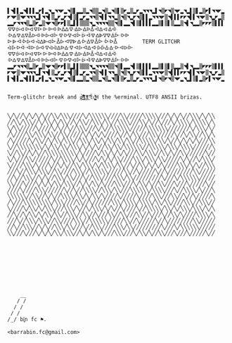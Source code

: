     ▌◥▌▌▂◥▌▌▌▂◤▌▂◥▂◥◥◤▂◥▒▌▂▂▒▂◥▒▒▂◥▒▂◥▒▌▒◤▂▒▂◤▂◥◥◥▂▌◥▒◤◥▒◥◤▂◥▂▌▒▌▂▒◤▌◥◥◤▂
    ◤◥◤▒◥◤◥◥◥▂▌◥◥▌▒▂◤▂◤◥▌▒▌▂◤▂◥◥▒◥▌▌◥◥▂▒◥▒◥▂◤◥▒▌▌▂◥◥◥◤▒◥▌▌▌◤◤◥▌▌◥◥◤▒◥▂◤▂▒
    ▂▂◤◥◥◥▒▂▒◤▂▒◥◤◥▒◤◤▌▒▂▌▌▒▒▒◥▂◥◥◥◥▒▒◥▒▌▂▂◥▌▒▌▌▌▌▂▂▒▌▒▌▒▂▂▒◥▌◥▂▂▒◤◤◤▒▌▌▌
    ᐌᐍᐖᐊᐒᐊᐌᐓᐓᐉᐘᐉᐄᐏᐍᐐᐅᐐᐉᐂᐙᐏᐊᐐᐚ                           ᐒᐏᐍᐃᐁᐂᐅᐘᐉᐆᐊᐕᐌᐒᐍᐊᐕᐖᐙᐌᐎᐈᐁᐍᐄᐕᐒᐉ
    ᐓᐈᐙᐔᐆᐘᐋᐃᐈᐊᐕᐂᐆᐗᐁᐈᐎᐔᐐᐍᐂᐕᐔᐒᐂ        TERM GLITCHR       ᐋᐇᐒᐚᐙᐓᐆᐘᐁᐋᐋᐃᐉᐏᐌᐗᐆᐙᐏᐘᐆᐇᐑᐏᐒᐗᐅᐕ
    ᐌᐍᐖᐊᐒᐊᐌᐓᐓᐉᐘᐉᐄᐏᐍᐐᐅᐐᐉᐂᐙᐏᐊᐐᐚ                           ᐒᐏᐍᐃᐁᐂᐅᐘᐉᐆᐊᐕᐌᐒᐍᐊᐕᐖᐙᐌᐎᐈᐁᐍᐄᐕᐒᐉ
    ▂▂◤◥◥◥▒▂▒◤▂▒◥◤◥▒◤◤▌▒▂▌▌▒▒▒◥▂◥◥◥◥▒▒◥▒▌▂▂◥▌▒▌▌▌▌▂▂▒▌▒▌▒▂▂▒◥▌◥▂▂▒◤◤◤▒▌▌▌
    ◤◥◤▒◥◤◥◥◥▂▌◥◥▌▒▂◤▂◤◥▌▒▌▂◤▂◥◥▒◥▌▌◥◥▂▒◥▒◥▂◤◥▒▌▌▂◥◥◥◤▒◥▌▌▌◤◤◥▌▌◥◥◤▒◥▂◤▂▒
    ▌◥▌▌▂◥▌▌▌▂◤▌▂◥▂◥◥◤▂◥▒▌▂▂▒▂◥▒▒▂◥▒▂◥▒▌▒◤▂▒▂◤▂◥◥◥▂▌◥▒◤◥▒◥◤▂◥▂▌▒▌▂▒◤▌◥◥◤▂


    Term-glitchr break and g̷͍ͧ͗̀̃͟͡ ̢̲͍̌ͩͧ͌̈Ļ͚ͣ̋ͬͮI͍͐ ̜̎ͨ̌ẗ̇c͈̪͇ͥ̆H the %erminal. UTF8 ANSII brizas.


    ╲╱╲╱╱╲╱╲╱╲╱╲╱╱╲╲╱╲╲╲╱╱╱╱╲╱╲╲╲╲╲╲╱╱╱╱╲╲╱╱╱╱╱╲╲╲╲╲╱╱╱╲╱╲╱╲╱╱╲╲╲╱╲╱╲╲
    ╱╱╲╲╱╲╲╲╱╱╲╱╲╲╱╲╱╲╲╱╱╲╱╲╲╱╱╲╲╲╱╲╲╱╱╲╲╲╲╱╱╱╲╲╱╲╱╱╲╱╱╱╲╱╲╲╲╲╱╲╲╲╲╲╱╲
    ╲╱╲╲╱╱╱╱╱╲╱╱╱╱╲╱╲╱╱╲╱╱╲╲╲╱╱╱╲╱╲╱╱╲╲╲╲╲╲╱╱╱╱╱╲╲╲╲╲╲╲╱╱╱╱╱╱╱╲╱╲╲╲╱╲╱
    ╱╲╱╱╱╱╲╲╱╲╲╲╱╲╲╱╱╲╲╱╱╱╱╱╲╱╲╱╲╱╲╱╱╱╱╲╱╱╲╱╲╲╱╱╱╲╲╲╱╱╱╱╱╲╱╱╲╱╲╲╱╱╲╲╱╲
    ╱╲╱╱╱╱╱╲╱╲╲╱╱╲╱╲╲╱╲╲╲╱╱╲╲╲╱╲╲╱╲╱╲╲╱╲╲╱╲╲╱╱╲╲╲╲╲╱╲╲╱╲╱╱╲╱╲╱╲╱╲╱╱╱╲╲
    ╲╱╱╲╲╲╲╲╲╲╲╱╲╱╲╲╱╲╲╱╲╲╲╱╲╱╲╱╲╱╱╲╲╱╲╲╱╲╲╲╲╲╲╱╱╲╲╲╲╲╱╲╲╲╱╲╲╲╲╱╱╱╱╱╱╲
    ╲╱╱╲╲╱╱╲╱╲╱╱╲╲╲╲╲╲╲╲╲╲╱╲╱╱╱╱╲╱╲╲╱╲╱╲╱╲╱╱╱╲╲╱╲╲╲╱╱╲╲╱╲╱╱╲╲╱╱╱╱╱╱╲╱╱
    ╲╱╲╱╱╱╲╲╱╱╱╱╱╱╲╱╱╲╲╲╲╱╲╱╲╱╱╱╲╱╲╱╲╱╲╲╱╱╱╱╲╲╲╱╲╲╲╱╲╲╱╱╱╱╱╲╱╲╱╱╲╱╲╲╲╱
    ╲╱╱╱╱╲╲╲╱╲╱╱╱╲╱╱╲╱╲╱╱╲╲╱╲╲╲╱╲╱╲╲╲╲╱╲╲╱╱╲╱╱╲╲╱╲╱╲╱╲╱╱╱╱╲╲╲╱╲╱╲╱╱╲╲╲
    ╱╱╱╲╱╱╲╲╲╱╲╲╲╱╱╲╲╱╱╱╱╲╲╲╱╱╲╲╲╲╲╲╱╱╱╱╱╲╲╱╱╲╱╱╱╱╱╲╱╱╲╱╱╱╱╱╱╱╱╲╲╱╱╱╱╱
    ╱╱╲╱╱╲╲╲╱╱╲╱╲╱╱╲╲╲╱╲╲╱╱╱╲╱╱╲╲╲╱╱╱╱╲╲╲╱╲╲╱╱╱╱╱╱╱╱╱╲╱╱╱╲╱╲╲╲╲╲╲╱╱╱╱╱
    ╲╲╱╱╱╲╱╱╱╲╱╲╱╲╱╲╲╱╲╲╲╱╱╲╱╲╱╲╲╱╲╱╱╱╲╲╲╱╱╱╲╱╲╲╱╲╱╱╲╲╱╱╱╲╱╱╱╲╱╱╱╱╱╲╱╱
    ╱╱╱╱╲╱╱╱╱╲╲╲╱╱╱╱╱╱╲╱╱╲╱╱╲╲╲╲╱╱╲╲╲╱╲╲╱╱╱╲╲╲╲╲╲╱╲╲╲╲╱╱╱╲╱╱╲╲╲╲╱╲╱╱╱╲
    ╲╲╲╲╲╲╱╱╲╲╱╱╲╱╲╱╱╲╲╲╲╱╲╲╱╲╱╲╲╱╲╱╱╱╱╲╱╱╱╱╱╲╱╱╱╱╲╲╲╱╱╱╲╲╱╱╲╱╱╲╱╱╱╱╱╲
    ╱╲╱╱╱╲╲╲╲╲╲╲╲╲╱╲╲╲╱╱╱╱╲╲╱╱╲╱╱╱╱╱╱╲╲╲╱╲╲╲╲╱╲╲╲╲╱╲╲╱╲╲╱╱╱╱╲╲╲╱╱╲╲╲╱╱
    ╲╱╱╱╱╲╱╲╲╱╲╱╲╲╲╱╱╱╲╲╲╱╲╱╱╲╱╲╲╲╱╲╱╲╱╱╲╱╱╱╱╲╱╱╲╲╲╲╲╱╲╲╱╲╱╲╲╲╱╲╲╲╱╲╱╲
    ╱╱╲╱╱╲╱╲╲╱╲╱╲╲╱╲╲╱╱╲╲╲╱╱╲╲╱╱╲╱╱╱╲╲╱╱╲╲╱╱╱╲╲╱╱╲╱╱╱╲╱╱╲╲╱╲╱╱╱╱╲╲╲╲╱╲
    ╱╱╱╲╱╱╲╲╲╱╲╲╲╱╱╲╲╱╱╱╱╲╲╲╱╱╲╲╲╲╲╲╱╱╱╱╱╲╲╱╱╲╱╱╱╱╱╲╱╱╲╱╱╱╱╱╱╱╱╲╲╱╱╱╱╱
    ╱╱╲╱╱╲╲╲╱╱╲╱╲╱╱╲╲╲╱╲╲╱╱╱╲╱╱╲╲╲╱╱╱╱╲╲╲╱╲╲╱╱╱╱╱╱╱╱╱╲╱╱╱╲╱╲╲╲╲╲╲╱╱╱╱╱
    ╲╲╱╱╱╲╱╱╱╲╱╲╱╲╱╲╲╱╲╲╲╱╱╲╱╲╱╲╲╱╲╱╱╱╲╲╲╱╱╱╲╱╲╲╱╲╱╱╲╲╱╱╱╲╱╱╱╲╱╱╱╱╱╲╱╱









        __
       / /              
      / /                
     / /  
    /_/ bî̫͔n fc ⚑.

    <barrabin.fc@gmail.com>


